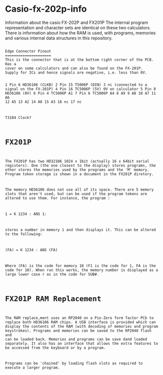 # Casio-fx-202p-info
Information about the casio FX-202P and FX201P
The internal program representation and character sets are identical on these two calculators.
There is information about how the RAM is used, with programs, memories and various internal data structures
in this repository.

<code>
Edge Connector Pinout
=====================
This is the connector that is at the bottom right corner of the PCB. Has a
cover on some calculators and can also be found on the FX-201P.
Supply for ICs and hence signals are negative, i.e. less than 0V.
  
1     Pin 6 HD36106  (CLKB)
2     Pin 15 T5006P (DIN)
3     nc                                    (connected to a signal on the FX-201P)
4     Pin 16 TC5006P (5V) 0V on calculator
5     Pin 8 HD36106  (0V)
6     Pin 4 TC5006P A1
7     Pin 6 TC5006P A4
8     A9
9     A8
10    A7
11    A6
12    A5
13    A2
14    A0
15    A3
16    nc
17    nc

T3184    Clock?

FX201P
======

The FX201P has two HD32106 1024 x 1bit (actually 16 x 64bit serial registers). One (the one closest to the display) stores programs,
the other stores the memories used by the programs and the 'M' memory. Program token storage is shown in a document in the FX201P diretory.

The memory HD36106 does not use all of its space. There are 5 memory slots that aren't used, but can be used if the program tokens are altered 
to use them. For instance, the program :

1 = K 1234 : ANS 1:

stores a number in memory 1 and then displays it. This can be altered to the following:

(FA) = K 1234 : ANS (FA)

Where (FA) is the code for memory 10 (F1 is the code for 1, FA is the code for 10). When run this works,
the memory number is displayed as a large lower case r as in the code for SUB#.


FX201P RAM Replacement
======================

The RAM replace,ment uses an RP2040 on a Pio-Zero form factor PCb to replace both HD36106 RAM chips. A USB interface is provided which can display the contents of the RAM (with decoding of memories and program keystrokes).
Programs and memories can be saved to the RP2040 flash and can be loaded back. Memories and programs can be save dand loaded separately.
It also has an interface that allows the extra features to be accessed from the keyboard or by a program.

Programs can be 'chained' by loading flash slots as required to execute a larger program.



